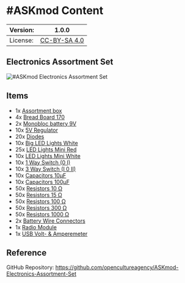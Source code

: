 # #ASKmod Content

| Version: | 1.0.0        |
| -------- | ------------ |
| License: | [CC-BY-SA 4.0](LICENSE.md) |

## Electronics Assortment Set

![#ASKmod Electronics Assortment Set](https://raw.githubusercontent.com/opencultureagency/ASKmod-Electronics-Assortment-Set/927aae7777892c6d121099a9b369728b92550082/images/ASKmod-Electronics-Assortment-Set.jpg)

## Items

- 1x [Assortment box](https://askotec.openculture.agency/product/assortment-box/)
- 4x [Bread Board 170](https://askotec.openculture.agency/product/bread-board-170/)
- 2x [Monobloc battery 9V](https://askotec.openculture.agency/product/monobloc-battery-9v/)
- 10x [5V Regulator](https://askotec.openculture.agency/product/5v-regulator/)
- 20x [Diodes](https://askotec.openculture.agency/product/diodes/)
- 10x [Big LED Lights White](https://askotec.openculture.agency/product/big-led-lights-white/)
- 25x [LED Lights Mini Red](https://askotec.openculture.agency/product/led-lights-mini-red/)
- 10x [LED Lights Mini White](https://askotec.openculture.agency/product/led-lights-mini-white/)
- 10x [1 Way Switch (0 I)](https://askotec.openculture.agency/product/1-way-switch/)
- 10x [3 Way Switch (I 0 II)](https://askotec.openculture.agency/product/3-way-switch-i-0-ii/)
- 10x [Capacitors 10μF](https://askotec.openculture.agency/product/capacitors-10%ce%bcf/)
- 10x [Capacitors 100μF](https://askotec.openculture.agency/product/capacitors-100%ce%bcf/)
- 50x [Resistors 10 Ω](https://askotec.openculture.agency/product/resistors-10-%cf%89/)
- 50x [Resistors 15 Ω](https://askotec.openculture.agency/product/resistors-15-%cf%89/)
- 50x [Resistors 100 Ω](https://askotec.openculture.agency/product/resistors-100-%cf%89/)
- 50x [Resistors 300 Ω](https://askotec.openculture.agency/product/resistors-300-%cf%89/)
- 50x [Resistors 1000 Ω](https://askotec.openculture.agency/product/resistors-1000-%cf%89/)
- 2x [Battery Wire Connectors](https://askotec.openculture.agency/product/battery-wire-connectors/)
- 1x [Radio Module](https://askotec.openculture.agency/product/radio-set/)
- 1x [USB Volt- & Amperemeter](https://askotec.openculture.agency/product/usb-volt-amperemeter/)

## Reference

GitHub Repository: https://github.com/opencultureagency/ASKmod-Electronics-Assortment-Set